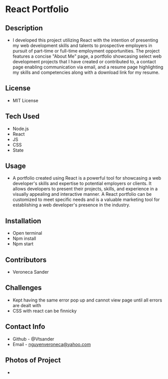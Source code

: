 # React Portfolio

## Description
 - I developed this project utilizing React with the intention of presenting my web development skills and talents to prospective employers in pursuit of part-time or full-time employment opportunities. The project features a concise "About Me" page, a portfolio showcasing select web development projects that I have created or contributed to, a contact page enabling communication via email, and a resume page highlighting my skills and competencies along with a download link for my resume.
## License 
 - MIT License
## Tech Used
 - Node.js
 - React
 - JS
 - CSS
 - State
## Usage
 - A portfolio created using React is a powerful tool for showcasing a web developer's skills and expertise to potential employers or clients. It allows developers to present their projects, skills, and experience in a visually appealing and interactive manner. A React portfolio can be customized to meet specific needs and is a valuable marketing tool for establishing a web developer's presence in the industry.
## Installation
 - Open terminal
 - Npm install
 - Npm start
## Contributors
 - Veroneca Sander
## Challenges
 - Kept having the same error pop up and cannot view page until all errors are dealt with
 - CSS with react can be finnicky
## Contact Info
 - Github - @Vtsander
 - Email - nguyenveroneca@yahoo.com
## Photos of Project
 - 